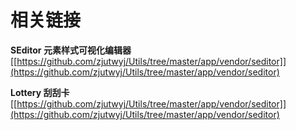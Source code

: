相关链接
====

**SEditor 元素样式可视化编辑器**
[[https://github.com/zjutwyj/Utils/tree/master/app/vendor/seditor]](https://github.com/zjutwyj/Utils/tree/master/app/vendor/seditor)

**Lottery 刮刮卡**
[[https://github.com/zjutwyj/Utils/tree/master/app/vendor/seditor]](https://github.com/zjutwyj/Utils/tree/master/app/vendor/seditor)